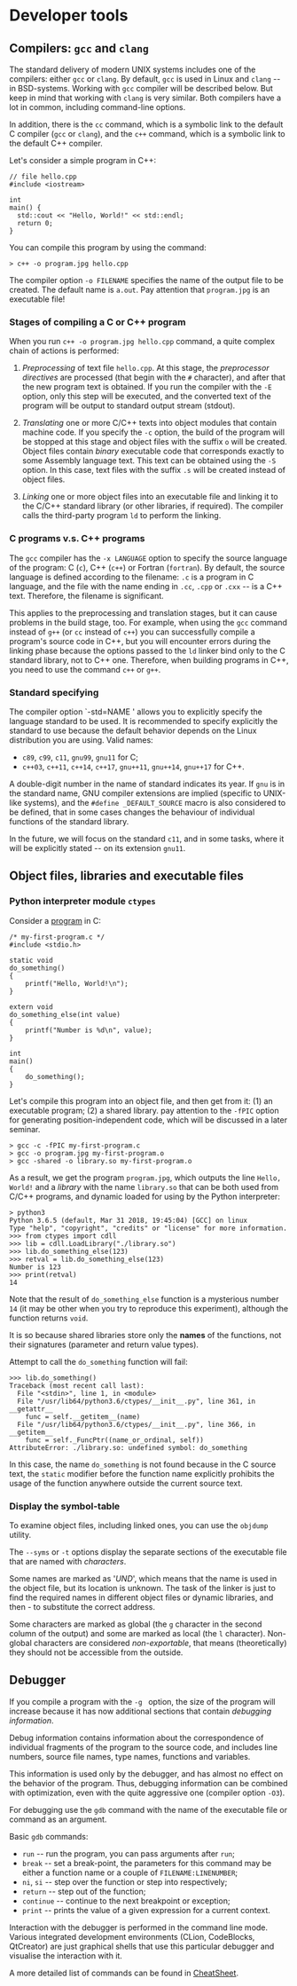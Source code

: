 
# Developer tools

## Compilers: `gcc` and `clang`

The standard delivery of modern UNIX systems includes one of the compilers: either `gcc` or `clang`. By default, `gcc` is used in Linux and `clang` -- in BSD-systems. Working with `gcc` compiler will be described below. But keep in mind that working with `clang` is very similar. Both compilers have a lot in common, including command-line options.

In addition, there is the `cc` command, which is a symbolic link to the default C compiler (`gcc` or `clang`), and the `c++` command, which is a symbolic link to the default C++ compiler.

Let's consider a simple program in C++:
```
// file hello.cpp
#include <iostream>

int
main() {
  std::cout << "Hello, World!" << std::endl;
  return 0;
}
```

You can compile this program by using the command:
```
> c++ -o program.jpg hello.cpp
```

The compiler option `-o FILENAME` specifies the name of the output file to be created. The default name is `a.out`. Pay attention that `program.jpg` is an executable file!

### Stages of compiling a С or C++ program

When you run `c++ -o program.jpg hello.cpp` command, a quite complex chain of actions is performed:

 1. *Preprocessing* of text file `hello.cpp`. At this stage, the *preprocessor directives* are processed (that begin with the `#` character), and after that the new program text is obtained. If you run the compiler with the `-E` option, only this step will be executed, and the converted text of the program will be output to standard output stream (stdout).

 2. *Translating* one or more C/C++ texts into object modules that contain machine code. If you specify the `-c` option, the build of the program will be stopped at this stage and object files with the suffix `o` will be created. Object files contain *binary* executable code that corresponds exactly to some Assembly language text. This text can be obtained using the `-S` option. In this case, text files with the suffix `.s` will be created instead of object files.

 3. *Linking* one or more object files into an executable file and linking it to the C/C++ standard library (or other libraries, if required). The compiler calls the third-party program `ld` to perform the linking.

### C programs v.s. C++ programs

The `gcc` compiler has the `-x LANGUAGE` option to specify the source language of the program: C (`c`), C++ (`c++`) or Fortran (`fortran`). By default, the source language is defined according to the filename: `.c` is a program in C language, and the file with the name ending in `.cc`, `.cpp` or `.cxx` -- is a C++ text. Therefore, the filename is significant.

This applies to the preprocessing and translation stages, but it can cause problems in the build stage, too. For example, when using the `gcc` command instead of `g++` (or `cc` instead of `c++`) you can successfully compile a program's source code in C++, but you will encounter errors during the linking phase because the options passed to the `ld` linker bind only to the C standard library, not to C++ one. Therefore, when building programs in C++, you need to use the command `c++` or `g++`.

### Standard specifying

The compiler option `-std=NAME ' allows you to explicitly specify the language standard to be used. It is recommended to specify explicitly the standard to use because the default behavior depends on the Linux distribution you are using. Valid names:
 * `c89`, `c99`, `c11`, `gnu99`, `gnu11` for C;
 * `c++03`, `c++11`, `c++14`, `c++17`, `gnu++11`, `gnu++14`, `gnu++17` for C++.

A double-digit number in the name of standard indicates its year. If `gnu` is in the standard name, GNU compiler extensions are implied (specific to UNIX-like systems), and the `#define _DEFAULT_SOURCE` macro is also considered to be defined, that in some cases changes the behaviour of individual functions of the standard library.

In the future, we will focus on the standard `c11`, and in some tasks, where it will be explicitly stated -- on its extension `gnu11`.

## Object files, libraries and executable files

### Python interpreter module `ctypes` 

Consider a [program](my-first-program.c) in C:
```
/* my-first-program.c */
#include <stdio.h>

static void
do_something()
{
    printf("Hello, World!\n");
}

extern void
do_something_else(int value)
{
    printf("Number is %d\n", value);
}

int
main()
{
    do_something();
}
```

Let's compile this program into an object file, and then get from it: (1) an executable program; (2) a shared library. pay attention to the `-fPIC` option for generating position-independent code, which will be discussed in a later seminar.

```
> gcc -c -fPIC my-first-program.c
> gcc -o program.jpg my-first-program.o
> gcc -shared -o library.so my-first-program.o
```

As a result, we get the program `program.jpg`, which outputs the line `Hello, World!` and a *library* with the name `library.so` that can be both used from C/C++ programs, and dynamic loaded for using by the Python interpreter:

```
> python3
Python 3.6.5 (default, Mar 31 2018, 19:45:04) [GCC] on linux
Type "help", "copyright", "credits" or "license" for more information.
>>> from ctypes import cdll
>>> lib = cdll.LoadLibrary("./library.so")
>>> lib.do_something_else(123)
>>> retval = lib.do_something_else(123)
Number is 123
>>> print(retval)
14
```

Note that the result of  `do_something_else` function is a mysterious number `14` (it may be other when you try to reproduce this experiment), although the function returns `void`.

It is so because shared libraries store only the **names** of the functions, not their signatures (parameter and return value types).

Attempt to call the `do_something` function will fail:
```
>>> lib.do_something()
Traceback (most recent call last):
  File "<stdin>", line 1, in <module>
  File "/usr/lib64/python3.6/ctypes/__init__.py", line 361, in __getattr__
    func = self.__getitem__(name)
  File "/usr/lib64/python3.6/ctypes/__init__.py", line 366, in __getitem__
    func = self._FuncPtr((name_or_ordinal, self))
AttributeError: ./library.so: undefined symbol: do_something
```

In this case, the name `do_something` is not found because in the C source text, the `static` modifier before the function name explicitly prohibits the usage of the function anywhere outside the current source text.

### Display the symbol-table

To examine object files, including linked ones, you can use the `objdump` utility.

The `--syms` or `-t` options display the separate sections of the executable file that are named with *characters*.

Some names are marked as '*UND*', which means that the name is used in the object file, but its location is unknown. The task of the linker is just to find the required names in different object files or dynamic libraries, and then - to substitute the correct address.

Some characters are marked as global (the `g` character in the second column of the output) and some are marked as local (the `l` character). Non-global characters are considered *non-exportable*, that means (theoretically) they should not be accessible from the outside.


## Debugger

If you compile a program with the `-g ` option, the size of the program will increase because it has now additional sections that contain *debugging information*.

Debug information contains information about the correspondence of individual fragments of the program to the source code, and includes line numbers, source file names, type names, functions and variables.

This information is used only by the debugger, and has almost no effect on the behavior of the program. Thus, debugging information can be combined with optimization, even with the quite aggressive one (compiler option `-O3`).

For debugging use the `gdb` command with the name of the executable file or command as an argument.

Basic `gdb` commands:
 * `run` -- run the program, you can pass arguments after `run`;
 * `break` -- set a break-point, the parameters for this command may be either a function name or a couple of `FILENAME:LINENUMBER`;
 * `ni`, `si` -- step over the function or step into respectively;
 * `return` -- step out of the function;
 * `continue` -- continue to the next breakpoint or exception;
 * `print` -- prints the value of a given expression for a current context.

Interaction with the debugger is performed in the command line mode. Various integrated development environments  (CLion, CodeBlocks, QtCreator) are just graphical shells that use this particular debugger and visualise the interaction with it.

A more detailed list of commands can be found in [CheatSheet](https://www.cheatography.com/fristle/cheat-sheets/closed-source-debugging-with-gdb/).
